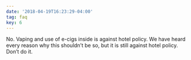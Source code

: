 ```yaml
---
date: '2018-04-19T16:23:29-04:00'
tag: faq
key: 6
---
```

No. Vaping and use of e-cigs inside is against hotel policy. We have heard every reason why this shouldn’t be so, but it is still against hotel policy. Don’t do it.
